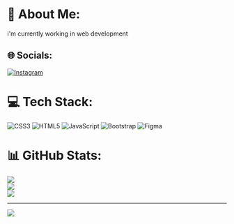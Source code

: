 # 💫 About Me:
i'm currently working in web development


## 🌐 Socials:
[![Instagram](https://img.shields.io/badge/Instagram-%23E4405F.svg?logo=Instagram&logoColor=white)](https://instagram.com/@rhmtKurniawan__) 

# 💻 Tech Stack:
![CSS3](https://img.shields.io/badge/css3-%231572B6.svg?style=for-the-badge&logo=css3&logoColor=white) ![HTML5](https://img.shields.io/badge/html5-%23E34F26.svg?style=for-the-badge&logo=html5&logoColor=white) ![JavaScript](https://img.shields.io/badge/javascript-%23323330.svg?style=for-the-badge&logo=javascript&logoColor=%23F7DF1E) ![Bootstrap](https://img.shields.io/badge/bootstrap-%23563D7C.svg?style=for-the-badge&logo=bootstrap&logoColor=white) 	![Figma](https://img.shields.io/badge/figma-%23F24E1E.svg?style=for-the-badge&logo=figma&logoColor=white)
# 📊 GitHub Stats:
![](https://github-readme-stats.vercel.app/api?username=RahmatKurniawan99&theme=dark&hide_border=false&include_all_commits=false&count_private=false)<br/>
![](https://github-readme-streak-stats.herokuapp.com/?user=RahmatKurniawan99&theme=dark&hide_border=false)<br/>
![](https://github-readme-stats.vercel.app/api/top-langs/?username=RahmatKurniawan99&theme=dark&hide_border=false&include_all_commits=false&count_private=false&layout=compact)

---
[![](https://visitcount.itsvg.in/api?id=RahmatKurniawan99&icon=0&color=0)](https://visitcount.itsvg.in)

<!-- Proudly created with GPRM ( https://gprm.itsvg.in ) -->
